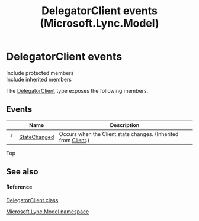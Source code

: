 ﻿---
title: DelegatorClient events (Microsoft.Lync.Model)
TOCTitle: DelegatorClient events
ms:assetid: Events.T:Microsoft.Lync.Model.DelegatorClient_DI_3_UC_OCS14MrefLyncWPF
ms:mtpsurl: https://msdn.microsoft.com/en-us/library/microsoft.lync.model.delegatorclient_di_3_uc_ocs14mreflyncwpf_events(v=office.15)
ms:contentKeyID: 48595790
ms.date: 07/28/2014
mtps_version: v=office.15
---

# DelegatorClient events

Include protected members  
Include inherited members  

The [DelegatorClient](delegatorclient-class-microsoft-lync-model_2.md) type exposes the following members.

## Events

<table>
<thead>
<tr class="header">
<th> </th>
<th>Name</th>
<th>Description</th>
</tr>
</thead>
<tbody>
<tr class="odd">
<td><img src="images/JJ266306.pubevent(Office.15).gif" title="Public event" alt="Public event" /></td>
<td><a href="client-statechanged-event-microsoft-lync-model_2.md">StateChanged</a></td>
<td>Occurs when the Client state changes. (Inherited from <a href="client-class-microsoft-lync-model_2.md">Client</a>.)</td>
</tr>
</tbody>
</table>


Top

## See also

#### Reference

[DelegatorClient class](delegatorclient-class-microsoft-lync-model_2.md)

[Microsoft.Lync.Model namespace](microsoft-lync-model-namespace_2.md)

